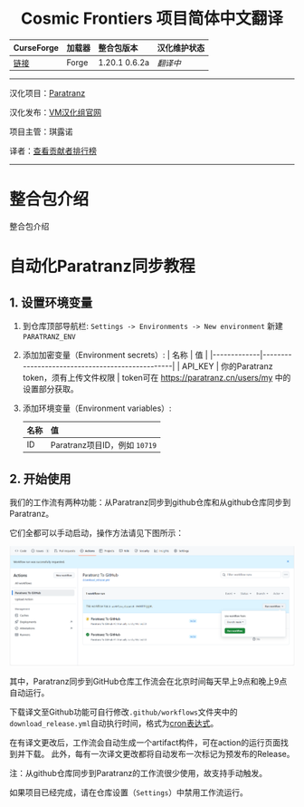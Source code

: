 <div align="center"> 
   <h1>Cosmic Frontiers 项目简体中文翻译</h1>
</div>

CurseForge|加载器|整合包版本|汉化维护状态
:-|:-|:-|:-
[链接](https://www.curseforge.com/minecraft/modpacks/cosmic-frontiers)|Forge|1.20.1 0.6.2a|*翻译中*|

---

汉化项目：[Paratranz](https://paratranz.cn/projects/14073)

汉化发布：[VM汉化组官网](https://vmct-cn.top/modpacks/项目)

项目主管：琪露诺

译者：[查看贡献者排行榜](https://paratranz.cn/projects/14073/leaderboard)


---

# 整合包介绍

整合包介绍

# 自动化Paratranz同步教程

## 1. 设置环境变量

1. 到仓库顶部导航栏: `Settings -> Environments -> New environment` 新建 `PARATRANZ_ENV`
2. 添加加密变量（Environment secrets）: 
   | 名称        | 值                                              |
   |-------------|-------------------------------------------------|
   | API_KEY     | 你的Paratranz token，须有上传文件权限         |
   token可在 <https://paratranz.cn/users/my> 中的设置部分获取。
3. 添加环境变量（Environment variables）: 

   | 名称   | 值                                   |
   |--------|--------------------------------------|
   | ID     | Paratranz项目ID，例如 `10719`         |


## 2. 开始使用

我们的工作流有两种功能：从Paratranz同步到github仓库和从github仓库同步到Paratranz。

它们全都可以手动启动，操作方法请见下图所示：

![](.github/action.png)

其中，Paratranz同步到GitHub仓库工作流会在北京时间每天早上9点和晚上9点自动运行。

下载译文至Github功能可自行修改`.github/workflows`文件夹中的`download_release.yml`自动执行时间，格式为[cron表达式](https://blog.csdn.net/Stromboli/article/details/141962560)。

在有译文更改后，工作流会自动生成一个artifact构件，可在action的运行页面找到并下载。
此外，每有一次译文更改都将自动发布一次标记为预发布的Release。

注：从github仓库同步到Paratranz的工作流很少使用，故支持手动触发。

如果项目已经完成，请在仓库设置（`Settings`）中禁用工作流运行。
